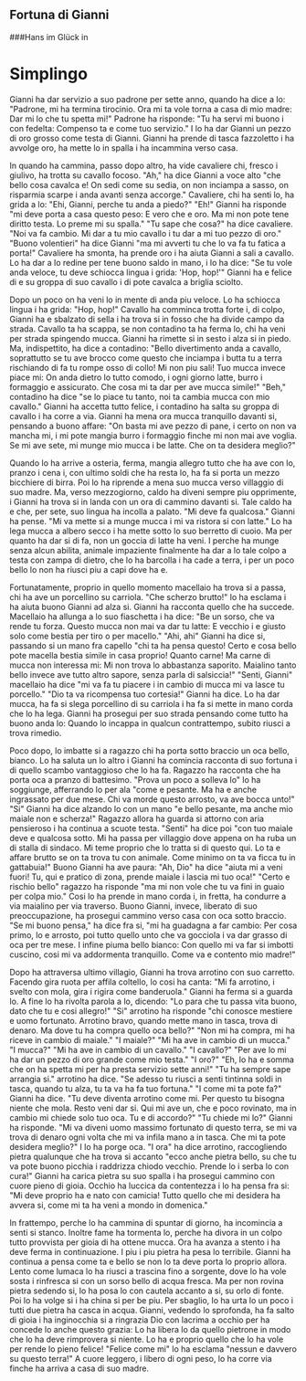 ## Fortuna di Gianni
###Hans im Glück in

# Simplingo

Gianni ha dar servizio a suo padrone per sette anno, quando ha dice a lo: "Padrone, mi ha termina tirocinio. Ora mi ta vole torna a casa di mio madre: Dar mi lo che tu spetta mi!" Padrone ha risponde: "Tu ha servi mi buono i con fedelta: Compenso ta e come tuo servizio." I lo ha dar Gianni un pezzo di oro grosso come testa di Gianni. Gianni ha prende di tasca fazzoletto i ha avvolge oro, ha mette lo in spalla i ha incammina verso casa. 

In quando ha cammina, passo dopo altro, ha vide cavaliere chi, fresco i giulivo, ha trotta su cavallo focoso. "Ah," ha dice Gianni a voce alto "che bello cosa cavalca e! On sedi come su sedia, on non inciampa a sasso, on risparmia scarpe i anda avanti senza accorge." Cavaliere, chi ha senti lo, ha grida a lo: "Ehi, Gianni, perche tu anda a piedo?" "Eh!" Gianni ha risponde "mi deve porta a casa questo peso: E vero che e oro. Ma mi non pote tene diritto testa. Lo preme mi su spalla." "Tu sape che cosa?" ha dice cavaliere. "Noi va fa cambio. Mi dar a tu mio cavallo i tu dar a mi tuo pezzo di oro." "Buono volentieri" ha dice Gianni "ma mi avverti tu che lo va fa tu fatica a porta!" Cavaliere ha smonta, ha prende oro i ha aiuta Gianni a sali a cavallo. Lo ha dar a lo redine per tene buono saldo in mano, i lo ha dice: "Se tu vole anda veloce, tu deve schiocca lingua i grida: 'Hop, hop!'" Gianni ha e felice di e su groppa di suo cavallo i di pote cavalca a briglia sciolto. 

Dopo un poco on ha veni lo in mente di anda piu veloce. Lo ha schiocca lingua i ha grida: "Hop, hop!" Cavallo ha comminca trotta forte i, di colpo, Gianni ha e sbalzato di sella i ha trova si in fosso che ha divide campo da strada. Cavallo ta ha scappa, se non contadino ta ha ferma lo, chi ha veni per strada spingendo mucca. Gianni ha rimette si in sesto i alza si in piedo. Ma, indispettito, ha dice a contadino: "Bello divertimento anda a cavallo, soprattutto se tu ave brocco come questo che inciampa i butta tu a terra rischiando di fa tu rompe osso di collo! Mi non piu sali! Tuo mucca invece piace mi: On anda dietro lo tutto comodo, i ogni giorno latte, burro i formaggio e assicurato. Che cosa mi ta dar per ave mucca simile!" "Beh," contadino ha dice "se lo piace tu tanto, noi ta cambia mucca con mio cavallo." Gianni ha accetta tutto felice, i contadino ha salta su groppa di cavallo i ha corre a via. Gianni ha mena ora mucca tranquillo davanti si, pensando a buono affare: "On basta mi ave pezzo di pane, i certo on non va mancha mi, i mi pote mangia burro i formaggio finche mi non mai ave voglia. Se mi ave sete, mi munge mio mucca i be latte. Che on ta desidera meglio?"

Quando lo ha arrive a osteria, ferma, mangia allegro tutto che ha ave con lo, pranzo i cena i, con ultimo soldi che ha resta lo, ha fa si porta un mezzo bicchiere di birra. Poi lo ha riprende a mena suo mucca verso villaggio di suo madre. Ma, verso mezzogiorno, caldo ha diveni sempre piu opprimente, i Gianni ha trova si in landa con un ora di cammino davanti si. Tale caldo ha e che, per sete, suo lingua ha incolla a palato. "Mi deve fa qualcosa." Gianni ha pense. "Mi va mette si a munge mucca i mi va ristora si con latte." Lo ha lega mucca a albero secco i ha mette sotto lo suo berretto di cuoio. Ma per quanto ha dar si di fa, non un goccia di latte ha veni. I perche ha munge senza alcun abilita, animale impaziente finalmente ha dar a lo tale colpo a testa con zampa di dietro, che lo ha barcolla i ha cade a terra, i per un poco bello lo non ha riusci piu a capi dove ha e. 

Fortunatamente, proprio in quello momento macellaio ha trova si a passa, chi ha ave un porcellino su carriola. "Che scherzo brutto!" lo ha esclama i ha aiuta buono Gianni ad alza si. Gianni ha racconta quello che ha succede. Macellaio ha allunga a lo suo fiaschetta i ha dice: "Be un sorso, che va rende tu forza. Questo mucca non mai va dar tu latte: E vecchio i e giusto solo come bestia per tiro o per macello." "Ahi, ahi" Gianni ha dice si, passando si un mano fra capello "chi ta ha pensa questo! Certo e cosa bello pote macella bestia simile in casa proprio! Quanto carne! Ma carne di mucca non interessa mi: Mi non trova lo abbastanza saporito. Maialino tanto bello invece ave tutto altro sapore, senza parla di salsiccia!" "Senti, Gianni" macellaio ha dice "mi va fa tu piacere i in cambio di mucca mi va lasce tu porcello." "Dio ta va ricompensa tuo cortesia!" Gianni ha dice. Lo ha dar mucca, ha fa si slega porcellino di su carriola i ha fa si mette in mano corda che lo ha lega. Gianni ha prosegui per suo strada pensando come tutto ha buono anda lo: Quando lo incappa in qualcun contrattempo, subito riusci a trova rimedio.

Poco dopo, lo imbatte si a ragazzo chi ha porta sotto braccio un oca bello, bianco. Lo ha saluta un lo altro i Gianni ha comincia racconta di suo fortuna i di quello scambo vantaggioso che lo ha fa. Ragazzo ha racconta che ha porta oca a pranzo di battesimo. "Prova un poco a solleva lo" lo ha soggiunge, afferrando lo per ala "come e pesante. Ma ha e anche ingrassato per due mese. Chi va morde questo arrosto, va ave bocca unto!" "Si" Gianni ha dice alzando lo con un mano "e bello pesante, ma anche mio maiale non e scherza!" Ragazzo allora ha guarda si attorno con aria pensieroso i ha continua a scuote testa. "Senti" ha dice poi "con tuo maiale deve e qualcosa sotto. Mi ha passa per villaggio dove appena on ha ruba un di stalla di sindaco. Mi teme proprio che lo tratta si di questo qui. Lo ta e affare brutto se on ta trova tu con animale. Come minimo on ta va ficca tu in gattabuia!" Buono Gianni ha ave paura: "Ah, Dio" ha dice "aiuta mi a veni fuori! Tu, qui e pratico di zona, prende maiale i lascia mi tuo oca!" "Certo e rischio bello" ragazzo ha risponde "ma mi non vole che tu va fini in guaio per colpa mio." Cosi lo ha prende in mano corda i, in fretta, ha condurre a via maialino per via traverso. Buono Gianni, invece, liberato di suo preoccupazione, ha prosegui cammino verso casa con oca sotto braccio. "Se mi buono pensa," ha dice fra si‚ "mi ha guadagna a far cambio: Per cosa primo, lo e arrosto, poi tutto quello unto che va gocciola i va dar grasso di oca per tre mese. I infine piuma bello bianco: Con quello mi va far si imbotti cuscino, cosi mi va addormenta tranquillo. Come va e contento mio madre!" 

Dopo ha attraversa ultimo villagio, Gianni ha trova arrotino con suo carretto. Facendo gira ruota per affila coltello, lo cosi ha canta: "Mi fa arrotino, i svelto con mola, gira i rigira come banderuola." Gianni ha ferma si a guarda lo. A fine lo ha rivolta parola a lo, dicendo: "Lo para che tu passa vita buono, dato che tu e cosi allegro!" "Si" arrotino ha risponde "chi conosce mestiere e uomo fortunato. Arrotino bravo, quando mette mano in tasca, trova di denaro. Ma dove tu ha compra quello oca bello?" "Non mi ha compra, mi ha riceve in cambio di maiale." "I maiale?" "Mi ha ave in cambio di un mucca." "I mucca?" "Mi ha ave in cambio di un cavallo." "I cavallo?" "Per ave lo mi ha dar un pezzo di oro grande come mio testa." "I oro?" "Eh, lo ha e somma che on ha spetta mi per ha presta servizio sette anni!" "Tu ha sempre sape arrangia si." arrotino ha dice. "Se adesso tu riusci a senti tintinna soldi in tasca, quando tu alza, tu ta va ha fa tuo fortuna." "I come mi ta pote fa?" Gianni ha dice. "Tu deve diventa arrotino come mi. Per questo tu bisogna niente che mola. Resto veni dar si. Qui mi ave un, che e poco rovinato, ma in cambio mi chiede solo tuo oca. Tu e di accordo?" "Tu chiede mi lo?" Gianni ha risponde. "Mi va diveni uomo massimo fortunato di questo terra, se mi va trova di denaro ogni volta che mi va infila mano a in tasca. Che mi ta pote desidera meglio?" I lo ha porge oca. "I ora" ha dice arrotino, raccogliendo pietra qualunque che ha trova si accanto "ecco anche pietra bello, su che tu va pote buono picchia i raddrizza chiodo vecchio. Prende lo i serba lo con cura!" Gianni ha carica pietra su suo spalla i ha prosegui cammino con cuore pieno di gioia. Occhio ha luccica da contentezza i lo ha pensa fra si: "Mi deve proprio ha e nato con camicia! Tutto quello che mi desidera ha avvera si, come mi ta ha veni a mondo in domenica."

In frattempo, perche lo ha cammina di spuntar di giorno, ha incomincia a senti si stanco. Inoltre fame ha tormenta lo, perche ha divora in un colpo tutto provvista per gioia di ha ottene mucca. Ora ha avanza a stento i ha deve ferma in continuazione. I piu i piu pietra ha pesa lo terribile. Gianni ha continua a pensa come ta e bello se non lo ta deve porta lo proprio allora. Lento come lumaca lo ha riusci a trascina fino a sorgente, dove lo ha vole sosta i rinfresca si con un sorso bello di acqua fresca. Ma per non rovina pietra sedendo si, lo ha posa lo con cautela accanto a si‚ su orlo di fonte. Poi lo ha volge si i ha china si per be piu. Per sbaglio, lo ha urta lo un poco i tutti due pietra ha casca in acqua. Gianni, vedendo lo sprofonda, ha fa salto di gioia i ha inginocchia si a ringrazia Dio con lacrima a occhio per ha concede lo anche questo grazia: Lo ha libera lo da quello pietrone in modo che lo ha deve rimprovera si niente. Lo ha e proprio quello che lo ha vole per rende lo pieno felice! "Felice come mi" lo ha esclama "nessun e davvero su questo terra!" A cuore leggero, i libero di ogni peso, lo ha corre via finche ha arriva a casa di suo madre.
